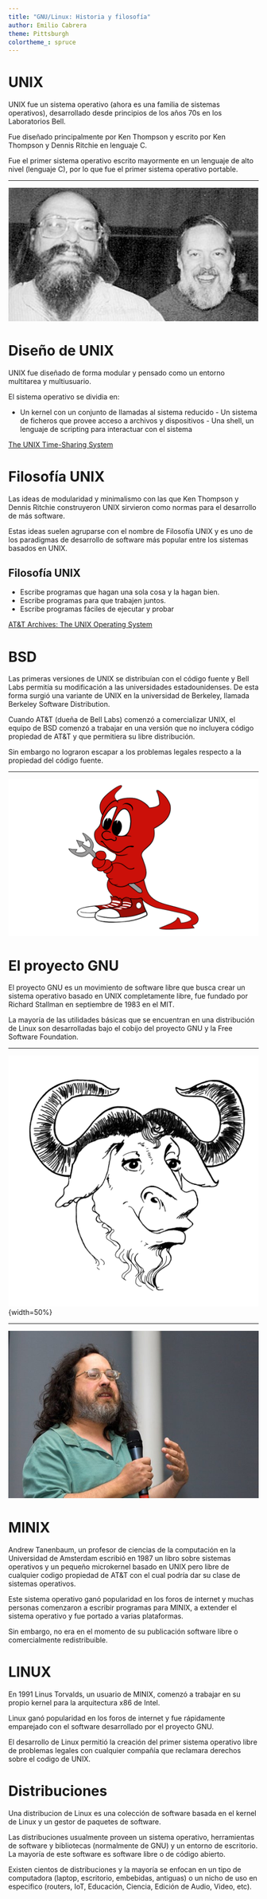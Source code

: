```yaml
---
title: "GNU/Linux: Historia y filosofía"
author: Emilio Cabrera
theme: Pittsburgh
colortheme_: spruce
---
```


# UNIX

UNIX fue un sistema operativo (ahora es una familia de sistemas
operativos), desarrollado desde principios de los años 70s en los
Laboratorios Bell.

Fue diseñado principalmente por Ken Thompson y escrito por Ken Thompson
y Dennis Ritchie en lenguaje C.

Fue el primer sistema operativo escrito mayormente en un lenguaje de alto
nivel (lenguaje C), por lo que fue el primer sistema operativo portable.

---

![Ken Thompson y Dennis Ritchie](../res/img/ken-dennis.jpg)

# Diseño de UNIX

UNIX fue diseñado de forma modular y pensado como un entorno multitarea
y multiusuario.

El sistema operativo se dividia en:

- Un kernel con un conjunto de llamadas al sistema reducido - Un sistema
de ficheros que provee acceso a archivos y dispositivos - Una shell,
un lenguaje de scripting para interactuar con el sistema

[The UNIX Time-Sharing System](https://people.eecs.berkeley.edu/~brewer/cs262/unix.pdf)

# Filosofía UNIX

Las ideas de modularidad y minimalismo con las que Ken Thompson y Dennis
Ritchie construyeron UNIX sirvieron como normas para el desarrollo de
más software.

Estas ideas suelen agruparse con el nombre de Filosofía UNIX y es uno de
los paradigmas de desarrollo de software más popular entre los sistemas
basados en UNIX.

## Filosofía UNIX

- Escribe programas que hagan una sola cosa y la hagan bien.
- Escribe programas para que trabajen juntos.
- Escribe programas fáciles de ejecutar y probar

[AT&T Archives: The UNIX Operating System](https://www.youtube.com/watch?v=tc4ROCJYbm0)

# BSD

Las primeras versiones de UNIX se distribuían con el código fuente y Bell Labs
permitía su modificación a las universidades estadounidenses. De esta forma
surgió una variante de UNIX en la universidad de Berkeley, llamada Berkeley
Software Distribution.

Cuando AT&T (dueña de Bell Labs) comenzó a comercializar UNIX, el equipo de BSD
comenzó a trabajar en una versión que no incluyera código propiedad de
AT&T y que permitiera su libre distribución.

Sin embargo no lograron escapar a los problemas legales respecto a la propiedad
del código fuente.

---

![Beastie. La mascota de BSD](../res/img/beastie.png)

# El proyecto GNU

El proyecto GNU es un movimiento de software libre que busca crear un
sistema operativo basado en UNIX completamente libre, fue fundado por
Richard Stallman en septiembre de 1983 en el MIT.

La mayoría de las utilidades básicas que se encuentran en una
distribución de Linux son desarrolladas bajo el cobijo del proyecto
GNU y la Free Software Foundation.

---

![Mascota del proyecto GNU](../res/img/GNU.png){width=50%}

---

![Richard M. Stallman. Fundador del proyecto GNU](../res/img/RMS.jpg)

# MINIX

Andrew Tanenbaum, un profesor de ciencias de la computación en la
Universidad de Amsterdam escribió en 1987 un libro sobre sistemas
operativos y un pequeño microkernel basado en UNIX pero libre de
cualquier codigo propiedad de AT&T con el cual podría dar su clase de
sistemas operativos.

Este sistema operativo ganó popularidad en los foros de internet y muchas
personas comenzaron a escribir programas para MINIX, a extender el sistema
operativo y fue portado a varias plataformas.

Sin embargo, no era en el momento de su publicación software libre o
comercialmente redistribuible.

# LINUX

En 1991 Linus Torvalds, un usuario de MINIX, comenzó a trabajar en su propio
kernel para la arquitectura x86 de Intel.

Linux ganó popularidad en los foros de internet y fue rápidamente emparejado
con el software desarrollado por el proyecto GNU.

El desarrollo de Linux permitió la creación del primer sistema operativo libre
de problemas legales con cualquier compañía que reclamara derechos sobre el
codigo de UNIX.

# Distribuciones

Una distribucion de Linux es una colección de software basada en el kernel de
Linux y un gestor de paquetes de software.

Las distribuciones usualmente proveen un sistema operativo, herramientas de
software y bibliotecas (normalmente de GNU) y un entorno de escritorio. La
mayoría de este software es software libre o de código abierto.

Existen cientos de distribuciones y la mayoría se enfocan en un tipo
de computadora (laptop, escritorio, embebidas, antiguas) o un nicho de
uso en especifico (routers, IoT, Educación, Ciencia, Edición de Audio,
Video, etc).



